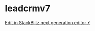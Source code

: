 # leadcrmv7

[Edit in StackBlitz next generation editor ⚡️](https://stackblitz.com/~/github.com/alirazazain/leadcrmv7)